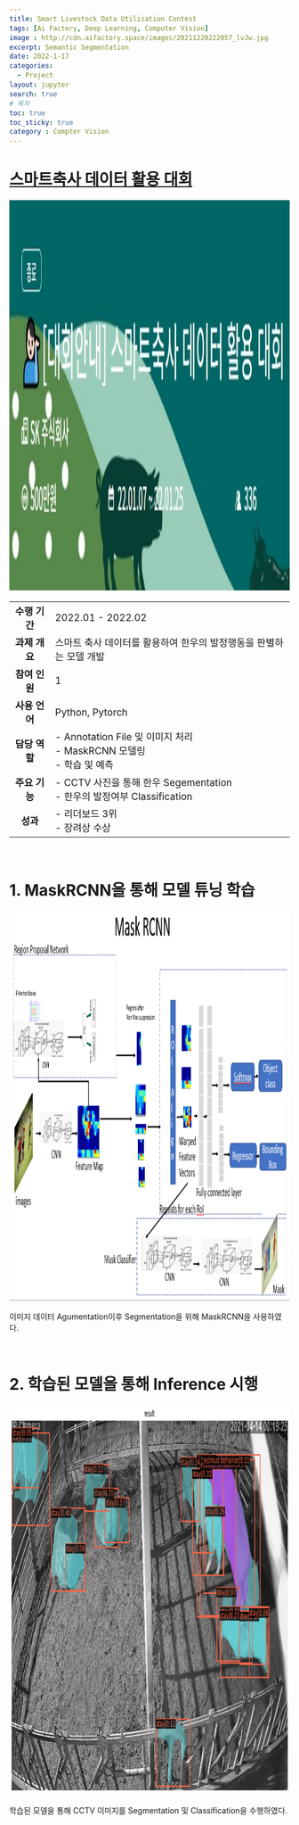 ```yaml
---
title: Smart Livestock Data Utilization Contest
tags: [Ai Factory, Deep Learning, Computer Vision]
image : http://cdn.aifactory.space/images/20211220222057_lvJw.jpg
excerpt: Semantic Segmentation
date: 2022-1-17
categories: 
  - Project
layout: jupyter
search: true
# 목차
toc: true  
toc_sticky: true 
category : Compter Vision
---
```


<STYLE TYPE="text/css">
    table {font-size: 13pt;}
</STYLE>

# <a href= "https://aifactory.space/competition/detail/1952">스마트축사 데이터 활용 대회</a>



<img src = "/images/LiveStock/LiveStock_1.jpeg" height = "700" width = "700">


|   |   |
|:-:|:---|
|**수행 기간**|2022.01 - 2022.02|
|**과제 개요**|스마트 축사 데이터를 활용하여 한우의 발정행동을 판별하는 모델 개발|
|**참여 인원**|1|
|**사용 언어**|Python, Pytorch|
|**담당 역할**|- Annotation File 및 이미지 처리<br>- MaskRCNN 모델링<br>- 학습 및 예측|
|**주요 기능**|- CCTV 사진을 통해 한우 Segementation<br>- 한우의 발정여부 Classification|
|**성과**| - 리더보드 3위<br> - 장려상 수상|

<br>

# 1. MaskRCNN을 통해 모델 튜닝 학습

<img src = "/images/LiveStock/LiveStock_2.png" height = "700" width = "700">

이미지 데이터 Agumentation이후 Segmentation을 위해 MaskRCNN을 사용하였다.


<br>

# 2. 학습된 모델을 통해 Inference 시행

<img src = "/images/LiveStock/LiveStock_3.png" height = "700" width = "700">

학습된 모델을 통해 CCTV 이미지를 Segmentation 및 Classification을 수행하였다.